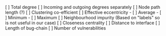 [ ] Total degree
[ ] Incoming and outgoing degrees separately
[ ] Node path length (?)
[ ] Clustering co-efficient
[ ] Effective eccentricity
    - [ ] Average
    - [ ] Minimum
    - [ ] Maximum
[ ] Neighbourhood impurity (Based on "labels" so is not useful in our case)
[ ] Closeness centrality
[ ] Distance to interface
[ ] Length of bug-chain
[ ] Number of vulnerabilities
